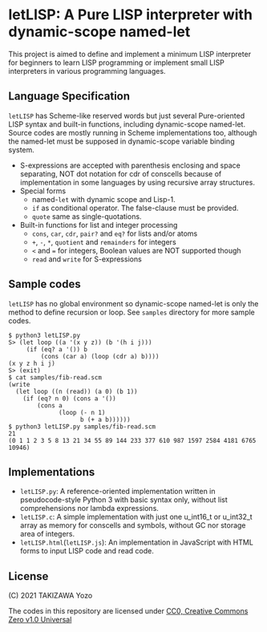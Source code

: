 # letLISP: A Pure LISP interpreter with dynamic-scope named-let

This project is aimed to define and implement a minimum LISP interpreter for beginners to learn LISP programming or implement small LISP interpreters in various programming languages.

## Language Specification

`letLISP` has Scheme-like reserved words but just several Pure-oriented LISP syntax and built-in functions, including dynamic-scope named-let. Source codes are mostly running in Scheme implementations too, although the named-let must be supposed in dynamic-scope variable binding system.

* S-expressions are accepted with parenthesis enclosing and space separating, NOT dot notation for cdr of conscells because of implementation in some languages by using recursive array structures.
* Special forms
	* named-`let` with dynamic scope and Lisp-1.
	* `if` as conditional operator. The false-clause must be provided.
	* `quote` same as single-quotations.
* Built-in functions for list and integer processing
	* `cons`, `car`, `cdr`, `pair?` and `eq?` for lists and/or atoms
	* `+`, `-`, `*`, `quotient` and `remainders` for integers
	* `<` and `=` for integers, Boolean values are NOT supported though
	* `read` and `write` for S-expressions

## Sample codes

`letLISP` has no global environment so dynamic-scope named-let is only the method to define recursion or loop. See `samples` directory for more sample codes.

```
$ python3 letLISP.py 
S> (let loop ((a '(x y z)) (b '(h i j)))
     (if (eq? a '()) b
         (cons (car a) (loop (cdr a) b))))
(x y z h i j)
S> (exit)
$ cat samples/fib-read.scm 
(write
  (let loop ((n (read)) (a 0) (b 1))
    (if (eq? n 0) (cons a '())
        (cons a
              (loop (- n 1)
                    b (+ a b))))))
$ python3 letLISP.py samples/fib-read.scm 
21
(0 1 1 2 3 5 8 13 21 34 55 89 144 233 377 610 987 1597 2584 4181 6765 10946)
```

## Implementations

* `letLISP.py`: A reference-oriented implementation written in pseudocode-style Python 3 with basic syntax only, without list comprehensions nor lambda expressions.
* `letLISP.c`: A simple implementation with just one u_int16_t or u_int32_t array as memory for conscells and symbols, without GC nor storage area of integers.
* `letLISP.html`(`letLISP.js`): An implementation in JavaScript with HTML forms to input LISP code and read code.

## License

(C) 2021 TAKIZAWA Yozo

The codes in this repository are licensed under [CC0, Creative Commons Zero v1.0 Universal](https://creativecommons.org/publicdomain/zero/1.0/)

